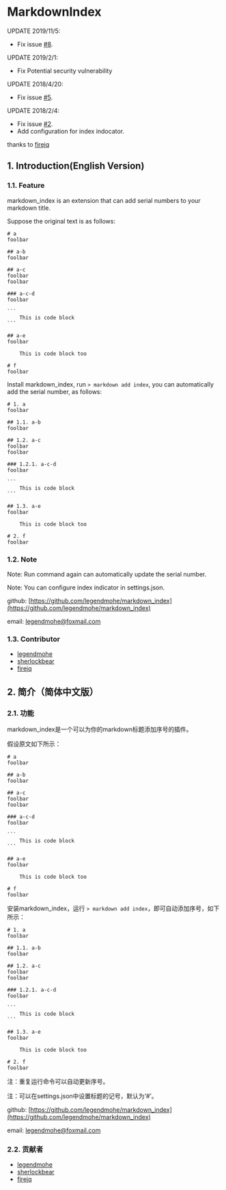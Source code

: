 # MarkdownIndex

UPDATE 2019/11/5: 
- Fix issue [#8](https://github.com/legendmohe/markdown_index/issues/8).

UPDATE 2019/2/1:
- Fix Potential security vulnerability

UPDATE 2018/4/20: 
- Fix issue [#5](https://github.com/legendmohe/markdown_index/issues/5).

UPDATE 2018/2/4: 
- Fix issue [#2](https://github.com/legendmohe/markdown_index/issues/2).
- Add configuration for index indocator.

thanks to [firejq](https://github.com/firejq)

## 1. Introduction(English Version)

### 1.1. Feature

markdown_index is an extension that can add serial numbers to your markdown title.

Suppose the original text is as follows:

    # a
    foolbar

    ## a-b
    foolbar

    ## a-c
    foolbar
    foolbar

    ### a-c-d
    foolbar

    ```
        This is code block
    ```

    ## a-e
    foolbar

        This is code block too

    # f
    foolbar

Install markdown_index, run `> markdown add index`, you can automatically add the serial number, as follows:

    # 1. a
    foolbar

    ## 1.1. a-b
    foolbar

    ## 1.2. a-c
    foolbar
    foolbar

    ### 1.2.1. a-c-d
    foolbar

    ```
        This is code block
    ```

    ## 1.3. a-e
    foolbar

        This is code block too

    # 2. f
    foolbar

### 1.2. Note

Note: Run command again can automatically update the serial number.

Note: You can configure index indicator in settings.json.

github: [https://github.com/legendmohe/markdown_index](https://github.com/legendmohe/markdown_index)

email: legendmohe@foxmail.com

### 1.3. Contributor

- [legendmohe](https://github.com/legendmohe)
- [sherlockbear](https://github.com/sherlockbear)
- [firejq](https://github.com/firejq)

## 2. 简介（简体中文版）

### 2.1. 功能

markdown_index是一个可以为你的markdown标题添加序号的插件。

假设原文如下所示：

    # a
    foolbar

    ## a-b
    foolbar

    ## a-c
    foolbar
    foolbar

    ### a-c-d
    foolbar

    ```
        This is code block
    ```

    ## a-e
    foolbar

        This is code block too

    # f
    foolbar

安装markdown_index，运行 `> markdown add index`，即可自动添加序号，如下所示：

    # 1. a
    foolbar

    ## 1.1. a-b
    foolbar

    ## 1.2. a-c
    foolbar
    foolbar

    ### 1.2.1. a-c-d
    foolbar

    ```
        This is code block
    ```

    ## 1.3. a-e
    foolbar

        This is code block too

    # 2. f
    foolbar

注：重复运行命令可以自动更新序号。

注：可以在settings.json中设置标题的记号，默认为‘#’。

github: [https://github.com/legendmohe/markdown_index](https://github.com/legendmohe/markdown_index)

email: legendmohe@foxmail.com

### 2.2. 贡献者

- [legendmohe](https://github.com/legendmohe)
- [sherlockbear](https://github.com/sherlockbear)
- [firejq](https://github.com/firejq)
